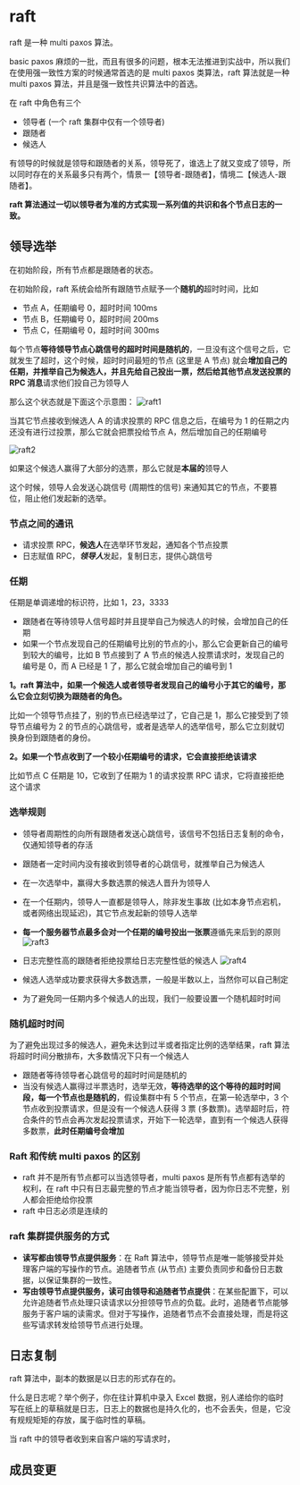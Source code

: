 <!--
 * @Author: shgopher shgopher@gmail.com
 * @Date: 2024-11-02 22:37:04
 * @LastEditors: shgopher shgopher@gmail.com
 * @LastEditTime: 2024-11-12 23:16:31
 * @FilePath: /luban/系统设计基础/分布式/分布式算法/raft/README.md
 * @Descripti
 * 
 * Copyright (c) 2024 by shgopher, All Rights Reserved. 
-->
# raft

raft 是一种 multi paxos 算法。

basic paxos 麻烦的一批，而且有很多的问题，根本无法推进到实战中，所以我们在使用强一致性方案的时候通常首选的是 multi paxos 类算法，raft 算法就是一种 multi paxos 算法，并且是强一致性共识算法中的首选。

在 raft 中角色有三个
- 领导者 (一个 raft 集群中仅有一个领导者)
- 跟随者
- 候选人

有领导的时候就是领导和跟随者的关系，领导死了，谁选上了就又变成了领导，所以同时存在的关系最多只有两个，情景一【领导者-跟随者】，情境二【候选人-跟随者】。

**raft 算法通过一切以领导者为准的方式实现一系列值的共识和各个节点日志的一致。**
## 领导选举
在初始阶段，所有节点都是跟随者的状态。

在初始阶段，raft 系统会给所有跟随节点赋予一个**随机的**超时时间，比如
- 节点 A，任期编号 0，超时时间 100ms
- 节点 B，任期编号 0，超时时间 200ms
- 节点 C，任期编号 0，超时时间 300ms

每个节点**等待领导节点心跳信号的超时时间是随机的**，一旦没有这个信号之后，它就发生了超时，这个时候，超时时间最短的节点 (这里是 A 节点) 就会**增加自己的任期，并推举自己为候选人，并且先给自己投出一票，然后给其他节点发送投票的 RPC 消息**请求他们投自己为领导人

那么这个状态就是下面这个示意图：
![raft1](./raft1.svg)

当其它节点接收到候选人 A 的请求投票的 RPC 信息之后，在编号为 1 的任期之内还没有进行过投票，那么它就会把票投给节点 A，然后增加自己的任期编号

![raft2](./raft2.svg)

如果这个候选人赢得了大部分的选票，那么它就是**本届的**领导人

这个时候，领导人会发送心跳信号 (周期性的信号) 来通知其它的节点，不要篡位，阻止他们发起新的选举。

### 节点之间的通讯
- 请求投票 RPC，**候选人**在选举环节发起，通知各个节点投票
- 日志赋值 RPC，***领导人***发起，复制日志，提供心跳信号


### 任期

任期是单调递增的标识符，比如 1，23，3333

- 跟随者在等待领导人信号超时并且提举自己为候选人的时候，会增加自己的任期
- 如果一个节点发现自己的任期编号比别的节点的小，那么它会更新自己的编号到较大的编号，比如 B 节点接到了 A 节点的候选人投票请求时，发现自己的编号是 0，而 A 已经是 1 了，那么它就会增加自己的编号到 1


**1。raft 算法中，如果一个候选人或者领导者发现自己的编号小于其它的编号，那么它会立刻切换为跟随者的角色。**

比如一个领导节点挂了，别的节点已经选举过了，它自己是 1，那么它接受到了领导节点编号为 2 的节点的心跳信号，或者是选举人的选举信号，那么它立刻就切换身份到跟随者的身份。

**2。如果一个节点收到了一个较小任期编号的请求，它会直接拒绝该请求**

比如节点 C 任期是 10，它收到了任期为 1 的请求投票 RPC 请求，它将直接拒绝这个请求

### 选举规则
- 领导者周期性的向所有跟随者发送心跳信号，该信号不包括日志复制的命令，仅通知领导者的存活
- 跟随者一定时间内没有接收到领导者的心跳信号，就推举自己为候选人
- 在一次选举中，赢得大多数选票的候选人晋升为领导人
- 在一个任期内，领导人一直都是领导人，除非发生事故 (比如本身节点宕机，或者网络出现延迟)，其它节点发起新的领导人选举
- **每一个服务器节点最多会对一个任期的编号投出一张票**遵循先来后到的原则
    ![raft3](./raft3.svg)

- 日志完整性高的跟随者拒绝投票给日志完整性低的候选人
    ![raft4](./raft4.svg)
- 候选人选举成功要求获得大多数选票，一般是半数以上，当然你可以自己制定
- 为了避免同一任期内多个候选人的出现，我们一般要设置一个随机超时时间
### 随机超时时间
为了避免出现过多的候选人，避免未达到过半或者指定比例的选举结果，raft 算法将超时时间分散排布，大多数情况下只有一个候选人

- 跟随者等待领导者心跳信号的超时时间是随机的
- 当没有候选人赢得过半票选时，选举无效，**等待选举的这个等待的超时时间段，每一个节点也是随机的**，假设集群中有 5 个节点，在第一轮选举中，3 个节点收到投票请求，但是没有一个候选人获得 3 票 (多数票)。选举超时后，符合条件的节点会再次发起投票请求，开始下一轮选举，直到有一个候选人获得多数票，**此时任期编号会增加**
### Raft 和传统 multi paxos 的区别
- raft 并不是所有节点都可以当选领导者，multi paxos 是所有节点都有选举的权利，在 raft 中只有日志最完整的节点才能当领导者，因为你日志不完整，别人都会拒绝给你投票
- raft 中日志必须是连续的
### raft 集群提供服务的方式

- **读写都由领导节点提供服务**：在 Raft 算法中，领导节点是唯一能够接受并处理客户端的写操作的节点。追随者节点 (从节点) 主要负责同步和备份日志数据，以保证集群的一致性。
- **写由领导节点提供服务，读可由领导和追随者节点提供**：在某些配置下，可以允许追随者节点处理只读请求以分担领导节点的负载。此时，追随者节点能够服务于客户端的读需求。但对于写操作，追随者节点不会直接处理，而是将这些写请求转发给领导节点进行处理。
## 日志复制
raft 算法中，副本的数据是以日志的形式存在的。

什么是日志呢？举个例子，你在往计算机中录入 Excel 数据，别人递给你的临时写在纸上的草稿就是日志，日志上的数据也是持久化的，也不会丢失，但是，它没有规规矩矩的存放，属于临时性的草稿。

当 raft 中的领导者收到来自客户端的写请求时，
## 成员变更







